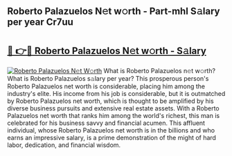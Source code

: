 ## Roberto Palazuelos N𝚎t w𝚘rth - Part-mhI S𝚊lary per year Cr7uu

# <h2><a href="http://gc597xf.nevu.top/?p=Roberto+Palazuelos">🔗 👉🔴 Roberto Palazuelos N𝚎t w𝚘rth - S𝚊lary</a></h2>

[![Roberto Palazuelos N𝚎t W𝚘rth](https://i.imgur.com/Oavwk0R.jpeg)](http://gc597xf.nevu.top/?p=Roberto+Palazuelos)
What is Roberto Palazuelos n𝚎t w𝚘rth? What is Roberto Palazuelos s𝚊lary per year?
This prosperous person's Roberto Palazuelos net worth is considerable, placing him among the industry's elite. His income from his job is considerable, but it is outmatched by Roberto Palazuelos net worth, which is thought to be amplified by his diverse business pursuits and extensive real estate assets. With a Roberto Palazuelos net worth that ranks him among the world's richest, this man is celebrated for his business savvy and financial acumen. This affluent individual, whose Roberto Palazuelos net worth is in the billions and who earns an impressive salary, is a prime demonstration of the might of hard labor, dedication, and financial wisdom.

